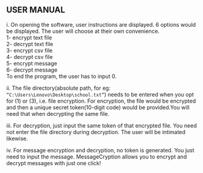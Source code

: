USER MANUAL
--
i.	On opening the software, user instructions are displayed. 6 options would be displayed. The user will choose at their own convenience. 
<br>1- encrypt text file<br>
2- decrypt text file<br>
3- encrypt csv file<br>
4- decrypt csv file<br>
5- encrypt message<br>
6- decrypt message<br>
To end the program, the user has to input 0.

ii.	The file directory(absolute path, for eg: ```“C:\Users\Lenovo\Desktop\school.txt”```) needs to be entered when you opt for (1) or (3), i.e. file encryption. For encryption, the file would be encrypted and then a unique secret token(10-digit code) would be provided.You will need that when decrypting the same file. 


iii.	For decryption, just input the same token of that encrypted file. You need not enter the file directory during decryption. The user will be intimated likewise.

iv.	For message encryption and decryption, no token is generated. You just need to input the message. MessageCryption allows you to encrypt and decrypt messages with just one click!
